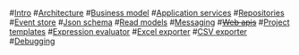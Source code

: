#[Intro](intro.md)
#[Architecture](architecture.md)
#[Business model](domain_model.md)
#[Application services](application_services.md)
#[Repositories](repositories.md)
#[Event store](event_store.md)
#[Json schema](json_schema.md)
#[Read models](read_models.md)
#[Messaging](messaging.md)
#[~~Web apis~~](intro.md)
#[Project templates](project_templates.md)
#[Expression evaluator](expression_evaluator.md)
#[Excel exporter](excel_exporter.md)
#[CSV exporter](csv_exporter.md)
#[Debugging](debugging.md)